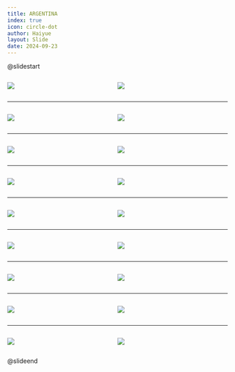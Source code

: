 ```yaml
---
title: ARGENTINA
index: true
icon: circle-dot
author: Haiyue
layout: Slide
date: 2024-09-23
---
```

 
@slidestart

<div style="display:flex">
<div style="flex:1">

![](/reading/english/Level-S/ARGENTINA/001.webp)
</div>
<div style="flex:1">

![](/reading/english/Level-S/ARGENTINA/002.webp)
</div>
</div>

---

<div style="display:flex">
<div style="flex:1">

![](/reading/english/Level-S/ARGENTINA/003.webp)
</div>
<div style="flex:1">

![](/reading/english/Level-S/ARGENTINA/004.webp)
</div>
</div>

---

<div style="display:flex">
<div style="flex:1">

![](/reading/english/Level-S/ARGENTINA/005.webp)
</div>
<div style="flex:1">

![](/reading/english/Level-S/ARGENTINA/006.webp)
</div>
</div>

---

<div style="display:flex">
<div style="flex:1">

![](/reading/english/Level-S/ARGENTINA/007.webp)
</div>
<div style="flex:1">

![](/reading/english/Level-S/ARGENTINA/008.webp)
</div>
</div>

---

<div style="display:flex">
<div style="flex:1">

![](/reading/english/Level-S/ARGENTINA/009.webp)
</div>
<div style="flex:1">

![](/reading/english/Level-S/ARGENTINA/010.webp)
</div>
</div>

---

<div style="display:flex">
<div style="flex:1">

![](/reading/english/Level-S/ARGENTINA/011.webp)
</div>
<div style="flex:1">

![](/reading/english/Level-S/ARGENTINA/012.webp)
</div>
</div>

---

<div style="display:flex">
<div style="flex:1">

![](/reading/english/Level-S/ARGENTINA/013.webp)
</div>
<div style="flex:1">

![](/reading/english/Level-S/ARGENTINA/014.webp)
</div>
</div>

---

<div style="display:flex">
<div style="flex:1">

![](/reading/english/Level-S/ARGENTINA/015.webp)
</div>
<div style="flex:1">

![](/reading/english/Level-S/ARGENTINA/016.webp)
</div>
</div>

---

<div style="display:flex">
<div style="flex:1">

![](/reading/english/Level-S/ARGENTINA/017.webp)
</div>
<div style="flex:1">

![](/reading/english/Level-S/ARGENTINA/018.webp)
</div>
</div>

@slideend